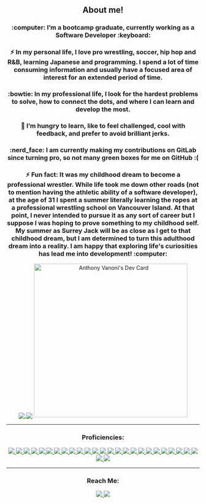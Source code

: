 <div align="center">
   <h2>About me!</h2>


<h3>:computer: I’m a bootcamp graduate, currently working as a Software Developer :keyboard:</h3>
<h3>⚡ In my personal life, I love pro wrestling, soccer, hip hop and R&B, learning Japanese and programming. I spend a lot of time consuming information and usually have a focused area of interest for an extended period of time.</h3>
<h3>:bowtie: In my professional life, I look for the hardest problems to solve, how to connect the dots, and where I can learn and develop the most.</h3>
<h3>🌱  I’m hungry to learn, like to feel challenged, cool with feedback, and prefer to avoid brilliant jerks.</h3>
<h3>:nerd_face: I am currently making my contributions on GitLab since turning pro, so not many green boxes for me on GitHub :( </h3>
<h3 align=center>⚡ Fun fact: It was my childhood dream to become a professional wrestler. While life took me down other roads (not to mention having the athletic ability of a software developer), at the age of 31 I spent a summer literally learning the ropes at a professional wrestling school on Vancouver Island. At that point, I never intended to pursue it as any sort of career but I suppose I was hoping to prove something to my childhood self. My summer as Surrey Jack will be as close as I get to that childhood dream, but I am determined to turn this adulthood dream into a reality. I am happy that exploring life's curiosities has lead me into development! :computer:</h3>
   <a href="#"><img align="center" src="https://github-readme-stats-tonypurple.vercel.app/api?username=TonyPurple&hide=stars,issues&include_all_commits=true&count_private=true&show_icons=true&theme=outrun" />  </a>
   <a href="#"><img align="center" src="https://github-readme-stats-tonypurple.vercel.app/api/top-langs/?username=TonyPurple&layout=compact&theme=outrun" /></a> 
   <a href="https://app.daily.dev/TonyPurple"><img src="https://api.daily.dev/devcards/4c618d935ae845429405719975163577.png?r=23y" width="400" alt="Anthony Vanoni's Dev Card"/></a>
   <hr>
   <div>
      <h3>Proficiencies:</h3>
      <a href="#"><img src="https://img.shields.io/badge/-HTML5-E34F26?style=flat-square&logo=html5&logoColor=white" />  </a>
      <a href="#"><img src="https://img.shields.io/badge/-Swift+iOS-C51A4A?style=flat-square&for-the-badge&logo=Swift+iOS" />  </a>
      <a href="#"><img src="https://img.shields.io/badge/React_Router-CA4245?style=flat-square&for-the-badge&logo=react-router&logoColor" />  </a>
      <a href="#"><img src="https://img.shields.io/badge/-CSS3-1572B6?style=flat-square&logo=css3" />  </a>
      <a href="#"><img src="https://img.shields.io/badge/-JavaScript-F7DF1E?style=flat-square&logo=javascript&logoColor=black" />  </a>
      <a href="#"><img src="https://img.shields.io/badge/-React-61DAFB?style=flat-square&logo=React&logoColor=black" />  </a>
      <a href="#"><img src="https://img.shields.io/badge/-NodeJS-339933?style=flat-square&logo=Node.js&logoColor=white" />  </a>
      <a href="#"><img src="https://img.shields.io/badge/-Python3-3776AB?style=flat-square&logo=Python&logoColor=white" />  </a>
      <a href="#"><img src="https://img.shields.io/badge/-Bulma-CA4245?style=flat-square&for-the-badge&logo=Bulma&logoColor=white" />  </a>
      <a href="#"><img src="https://img.shields.io/badge/express.js-%23404d59.svg?style=flat-square&for-the-badge&logo=express&logoColor=%2361DAFB" />  </a>
      <a href="#"><img src="https://img.shields.io/badge/-Django-092E20?style=flat-square&logo=django" />  </a>
      <a href="#"><img src="https://img.shields.io/badge/-PostgreSQL-336791?style=flat-square&logo=postgresql" />  </a>
      <a href="#"><img src="https://img.shields.io/badge/-MongoDB-white?style=flat-square&logo=mongodb" />  </a>
      <a href="#"><img src="https://img.shields.io/badge/Milligram-232F3E?style=flat-square&logo=Milligram" />  </a>
      <a href="#"><img src="https://img.shields.io/badge/-jQuery-0769AD?style=flat-square&logo=jQuery" />  </a>
      <a href="#"><img src="https://img.shields.io/badge/-Bootstrap-563D7C?style=flat-square&logo=bootstrap" />  </a>
      <a href="#"><img src="https://img.shields.io/badge/-Mongoose-0081CB?style=flat-square&logo=mongoose" />  </a>
      <a href="#"><img src="https://img.shields.io/badge/-Git-black?style=flat-square&logo=git" />  </a>
      <a href="#"><img src="https://img.shields.io/badge/-Postman-FF6C37?style=flat-square&logo=Postman&logoColor=white" />  </a>
      <a href="#"><img src="https://img.shields.io/badge/-Heroku-430098?style=flat-square&logo=heroku" />  </a>
      <a href="#"><img src="https://img.shields.io/badge/Adobe%20Creative%20Cloud-DA1F26.svg?style=flat-square&logo=Adobe%20Creative%20Cloud&logoColor=white" />  </a>
      <a href="#"><img src="https://img.shields.io/badge/-Markdown-000000?style=flat-square&logo=Markdown&logoColor=white" />  </a>
      <a href="#"><img src="https://img.shields.io/badge/-Trello-0079BF?style=flat-square&logo=Trello&logoColor=white" />  </a>
      <a href="#"><img src="https://img.shields.io/badge/-VS_Code-007ACC?style=flat-square&logo=visual-studio-code" />  </a>
      <a href="#"><img src="https://img.shields.io/badge/-Materialize-4A154B?style=flat-square&logo=materialize" />  </a>
      <a href="#"><img src="https://img.shields.io/badge/NPM-%23000000.svg?style=flat-square&for-the-badge&logo=npm&logoColor=white" />  </a>
      <a href="#"><img src="https://img.shields.io/badge/CodePen-white?style=flat-square&for-the-badge&logo=codepen&logoColor=black" />  </a>
    </div>
    <hr>
    <div>
        <h3>Reach Me:</h3>
      <a href="https://www.linkedin.com/in/anthony-vanoni/"><img src="https://img.shields.io/badge/-LinkedIn-0077B5?style=flat-square&logo=LinkedIn&logoColor=white" />  </a>
      <a href="mailto: tony@wrestlingwithcode.com"><img src="https://img.shields.io/badge/-Email-D14836?style=flat-square&logo=Email&logoColor=white" />  </a>
   </div>
   </div>

